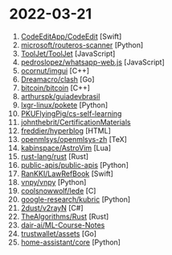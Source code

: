 # 2022-03-21

1. [CodeEditApp/CodeEdit](https://github.com/CodeEditApp/CodeEdit "CodeEdit App for macOS – Elevate your code editing experience. Open source, free forever.") [Swift]
2. [microsoft/routeros-scanner](https://github.com/microsoft/routeros-scanner "Tool to scan for RouterOS (Mikrotik) forensic artifacts and vulnerabilities.") [Python]
3. [ToolJet/ToolJet](https://github.com/ToolJet/ToolJet "Extensible low-code framework for building business applications. Connect to databases, cloud storages, GraphQL, API endpoints, Airtable, etc and build apps using drag and drop application builder. Built using JavaScript/TypeScript. 🚀") [JavaScript]
4. [pedroslopez/whatsapp-web.js](https://github.com/pedroslopez/whatsapp-web.js "A WhatsApp client library for NodeJS that connects through the WhatsApp Web browser app") [JavaScript]
5. [ocornut/imgui](https://github.com/ocornut/imgui "Dear ImGui: Bloat-free Graphical User interface for C++ with minimal dependencies") [C++]
6. [Dreamacro/clash](https://github.com/Dreamacro/clash "A rule-based tunnel in Go.") [Go]
7. [bitcoin/bitcoin](https://github.com/bitcoin/bitcoin "Bitcoin Core integration/staging tree") [C++]
8. [arthurspk/guiadevbrasil](https://github.com/arthurspk/guiadevbrasil "GUIA EXTENSO DE PROGRAMAÇÃO:") 
9. [lxgr-linux/pokete](https://github.com/lxgr-linux/pokete "A terminal based Pokemon like game") [Python]
10. [PKUFlyingPig/cs-self-learning](https://github.com/PKUFlyingPig/cs-self-learning "计算机自学指南") 
11. [johnthebrit/CertificationMaterials](https://github.com/johnthebrit/CertificationMaterials "A collection of materials related to my certification videos") 
12. [freddier/hyperblog](https://github.com/freddier/hyperblog "Un blog increíble para el curso de Git y Github de Platzi") [HTML]
13. [openmlsys/openmlsys-zh](https://github.com/openmlsys/openmlsys-zh "《Machine Learning Systems: Design and Implementation》- Chinese Version") [TeX]
14. [kabinspace/AstroVim](https://github.com/kabinspace/AstroVim "AstroVim is an aesthetic and feature-rich neovim config that is extensible and easy to use with a great set of plugins") [Lua]
15. [rust-lang/rust](https://github.com/rust-lang/rust "Empowering everyone to build reliable and efficient software.") [Rust]
16. [public-apis/public-apis](https://github.com/public-apis/public-apis "A collective list of free APIs") [Python]
17. [RanKKI/LawRefBook](https://github.com/RanKKI/LawRefBook "中华人民共和国法律手册") [Swift]
18. [vnpy/vnpy](https://github.com/vnpy/vnpy "基于Python的开源量化交易平台开发框架") [Python]
19. [coolsnowwolf/lede](https://github.com/coolsnowwolf/lede "Lean's OpenWrt source") [C]
20. [google-research/kubric](https://github.com/google-research/kubric "A data generation pipeline for creating semi-realistic synthetic multi-object videos with rich annotations such as instance segmentation masks, depth maps, and optical flow.") [Python]
21. [2dust/v2rayN](https://github.com/2dust/v2rayN "A V2Ray client for Windows, support Xray core and v2fly core") [C#]
22. [TheAlgorithms/Rust](https://github.com/TheAlgorithms/Rust "All Algorithms implemented in Rust") [Rust]
23. [dair-ai/ML-Course-Notes](https://github.com/dair-ai/ML-Course-Notes "🎓 Sharing course notes on all topics related to machine learning, NLP, and AI") 
24. [trustwallet/assets](https://github.com/trustwallet/assets "A comprehensive, up-to-date collection of information about several thousands (!) of crypto tokens.") [Go]
25. [home-assistant/core](https://github.com/home-assistant/core "🏡 Open source home automation that puts local control and privacy first.") [Python]
